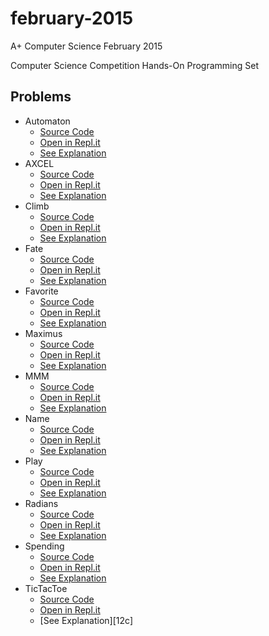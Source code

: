 # february-2015

A+ Computer Science February 2015

Computer Science Competition Hands-On Programming Set

## Problems

* Automaton
    * [Source Code][1a]
    * [Open in Repl.it][1b]
    * [See Explanation][1c]
* AXCEL
    * [Source Code][2a]
    * [Open in Repl.it][2b]
    * [See Explanation][2c]
* Climb
    * [Source Code][3a]
    * [Open in Repl.it][3b]
    * [See Explanation][3c]
* Fate
    * [Source Code][4a]
    * [Open in Repl.it][4b]
    * [See Explanation][4c]
* Favorite
    * [Source Code][5a]
    * [Open in Repl.it][5b]
    * [See Explanation][5c]
* Maximus
    * [Source Code][6a]
    * [Open in Repl.it][6b]
    * [See Explanation][6c]
* MMM
    * [Source Code][7a]
    * [Open in Repl.it][7b]
    * [See Explanation][7c]
* Name
    * [Source Code][8a]
    * [Open in Repl.it][8b]
    * [See Explanation][8c]
* Play
    * [Source Code][9a]
    * [Open in Repl.it][9b]
    * [See Explanation][9c]
* Radians
    * [Source Code][10a]
    * [Open in Repl.it][10b]
    * [See Explanation][10c]
* Spending
    * [Source Code][11a]
    * [Open in Repl.it][11b]
    * [See Explanation][11c]
* TicTacToe
    * [Source Code][12a]
    * [Open in Repl.it][12b]
    * [See Explanation][12c]

[1a]: ./1/Automaton.java
[1b]: https://Repl.it/@Xevion/A-Computer-Science-February-2015-Automaton
[1c]: ./1/Automaton.MD
[2a]: ./2/AXCEL.java
[2b]: https://notyet.implemented/
[2c]: ./2/AXCEL.MD
[3a]: ./3/Climb.java
[3b]: https://Repl.it/@Xevion/A-Computer-Science-February-2015-Climb
[3c]: ./3/Climb.MD
[4a]: ./4/Fate.java
[4b]: https://Repl.it/@Xevion/A-Computer-Science-February-2015-Fate
[4c]: ./4/Fate.MD
[5a]: ./5/Favorite.java
[5b]: https://Repl.it/@Xevion/A-Computer-Science-February-2015-Favorite
[5c]: ./5/Favorite.MD
[6a]: ./6/Maximus.java
[6b]: https://notyet.implemented/
[6c]: ./6/Maximus.MD
[7a]: ./7/MMM.java
[7b]: https://Repl.it/@Xevion/A-Computer-Science-February-2015-MMM
[7c]: ./7/MMM.MD
[8a]: ./8/Name.java
[8b]: https://Repl.it/@Xevion/A-Computer-Science-February-2015-Name
[8c]: ./8/Name.MD
[9a]: ./9/Play.java
[9b]: https://Repl.it/@Xevion/A-Computer-Science-February-2015-Play
[9c]: ./9/Play.MD
[10a]: ./10/Radians.java
[10b]: https://Repl.it/@Xevion/A-Computer-Science-February-2015-Radians
[10c]: ./10/Radians.MD
[11a]: ./11/Spending.java
[11b]: https://Repl.it/@Xevion/A-Computer-Science-February-2015-Spending-partial
[11c]: ./11/Spending.MD
[12a]: ./12/TicTacToe.java
[12b]: https://Repl.it/@Xevion/A-Computer-Science-February-2015-TicTacToe